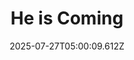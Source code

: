 ---
title: "He is Coming"
id: 2824490
date: 2025-07-27T05:00:09.612Z
link: games/steam/recent/he-is-coming
image: http://media.steampowered.com/steamcommunity/public/images/apps/2824490/2c468a99d9248de6c2ab26ddbc2db2ce1f731805.jpg
playtime_2weeks: 73
playtime_forever: 73
playtime_windows_forever: 0
playtime_mac_forever: 0
playtime_linux_forever: 73
playtime_deck_forever: 73
---